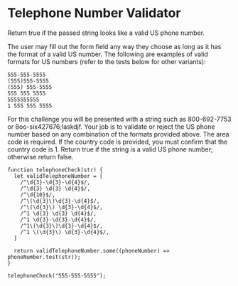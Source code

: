 # Telephone Number Validator

Return true if the passed string looks like a valid US phone number.

The user may fill out the form field any way they choose as long as it has the format of a valid US number. The following are examples of valid formats for US numbers (refer to the tests below for other variants):

```
555-555-5555
(555)555-5555
(555) 555-5555
555 555 5555
5555555555
1 555 555 5555
```

For this challenge you will be presented with a string such as 800-692-7753 or 8oo-six427676;laskdjf. Your job is to validate or reject the US phone number based on any combination of the formats provided above. The area code is required. If the country code is provided, you must confirm that the country code is 1. Return true if the string is a valid US phone number; otherwise return false.

```
function telephoneCheck(str) {
  let validTelephoneNumber = [
    /^\d{3}-\d{3}-\d{4}$/,
    /^\d{3} \d{3} \d{4}$/,
    /^\d{10}$/,
    /^\(\d{3}\)\d{3}-\d{4}$/,
    /^\(\d{3}\) \d{3}-\d{4}$/,
    /^1 \d{3} \d{3} \d{4}$/,
    /^1 \d{3}-\d{3}-\d{4}$/,
    /^1\(\d{3}\)\d{3}-\d{4}$/,
    /^1 \(\d{3}\) \d{3}-\d{4}$/,
  ]
   
  return validTelephoneNumber.some((phoneNumber) => phoneNumber.test(str));
}

telephoneCheck("555-555-5555");
```
